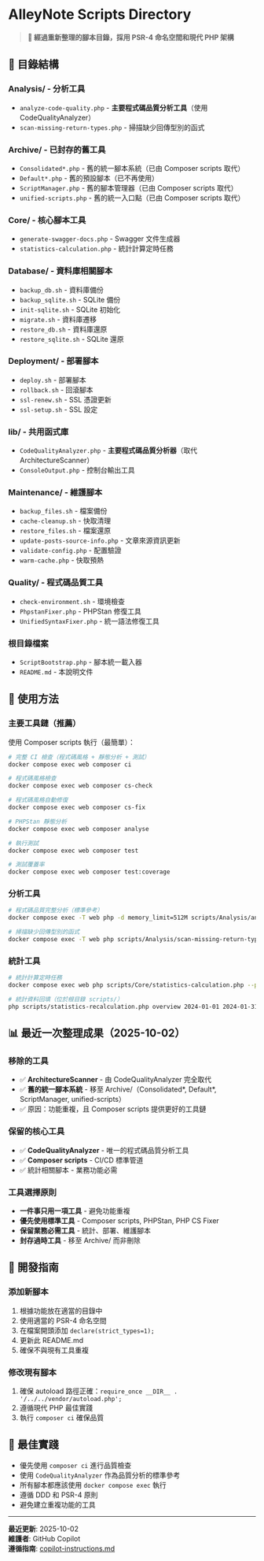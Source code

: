 # AlleyNote Scripts Directory

> **📌 經過重新整理的腳本目錄，採用 PSR-4 命名空間和現代 PHP 架構**

## 📁 目錄結構

### Analysis/ - 分析工具
- `analyze-code-quality.php` - **主要程式碼品質分析工具**（使用 CodeQualityAnalyzer）
- `scan-missing-return-types.php` - 掃描缺少回傳型別的函式

### Archive/ - 已封存的舊工具
- `Consolidated*.php` - 舊的統一腳本系統（已由 Composer scripts 取代）
- `Default*.php` - 舊的預設腳本（已不再使用）
- `ScriptManager.php` - 舊的腳本管理器（已由 Composer scripts 取代）
- `unified-scripts.php` - 舊的統一入口點（已由 Composer scripts 取代）

### Core/ - 核心腳本工具
- `generate-swagger-docs.php` - Swagger 文件生成器
- `statistics-calculation.php` - 統計計算定時任務

### Database/ - 資料庫相關腳本
- `backup_db.sh` - 資料庫備份
- `backup_sqlite.sh` - SQLite 備份
- `init-sqlite.sh` - SQLite 初始化
- `migrate.sh` - 資料庫遷移
- `restore_db.sh` - 資料庫還原
- `restore_sqlite.sh` - SQLite 還原

### Deployment/ - 部署腳本
- `deploy.sh` - 部署腳本
- `rollback.sh` - 回滾腳本
- `ssl-renew.sh` - SSL 憑證更新
- `ssl-setup.sh` - SSL 設定

### lib/ - 共用函式庫
- `CodeQualityAnalyzer.php` - **主要程式碼品質分析器**（取代 ArchitectureScanner）
- `ConsoleOutput.php` - 控制台輸出工具

### Maintenance/ - 維護腳本
- `backup_files.sh` - 檔案備份
- `cache-cleanup.sh` - 快取清理
- `restore_files.sh` - 檔案還原
- `update-posts-source-info.php` - 文章來源資訊更新
- `validate-config.php` - 配置驗證
- `warm-cache.php` - 快取預熱

### Quality/ - 程式碼品質工具
- `check-environment.sh` - 環境檢查
- `PhpstanFixer.php` - PHPStan 修復工具
- `UnifiedSyntaxFixer.php` - 統一語法修復工具

### 根目錄檔案
- `ScriptBootstrap.php` - 腳本統一載入器
- `README.md` - 本說明文件

## 🚀 使用方法

### 主要工具鏈（推薦）

使用 Composer scripts 執行（最簡單）：
```bash
# 完整 CI 檢查（程式碼風格 + 靜態分析 + 測試）
docker compose exec web composer ci

# 程式碼風格檢查
docker compose exec web composer cs-check

# 程式碼風格自動修復
docker compose exec web composer cs-fix

# PHPStan 靜態分析
docker compose exec web composer analyse

# 執行測試
docker compose exec web composer test

# 測試覆蓋率
docker compose exec web composer test:coverage
```

### 分析工具

```bash
# 程式碼品質完整分析（標準參考）
docker compose exec -T web php -d memory_limit=512M scripts/Analysis/analyze-code-quality.php

# 掃描缺少回傳型別的函式
docker compose exec -T web php scripts/Analysis/scan-missing-return-types.php
```

### 統計工具

```bash
# 統計計算定時任務
docker compose exec web php scripts/Core/statistics-calculation.php --periods=daily,weekly

# 統計資料回填（位於根目錄 scripts/）
php scripts/statistics-recalculation.php overview 2024-01-01 2024-01-31 --force
```

## 📊 最近一次整理成果（2025-10-02）

### 移除的工具
- ✅ **ArchitectureScanner** - 由 CodeQualityAnalyzer 完全取代
- ✅ **舊的統一腳本系統** - 移至 Archive/（Consolidated*, Default*, ScriptManager, unified-scripts）
- ✅ 原因：功能重複，且 Composer scripts 提供更好的工具鏈

### 保留的核心工具
- ✅ **CodeQualityAnalyzer** - 唯一的程式碼品質分析工具
- ✅ **Composer scripts** - CI/CD 標準管道
- ✅ 統計相關腳本 - 業務功能必需

### 工具選擇原則
- **一件事只用一項工具** - 避免功能重複
- **優先使用標準工具** - Composer scripts, PHPStan, PHP CS Fixer
- **保留業務必需工具** - 統計、部署、維護腳本
- **封存過時工具** - 移至 Archive/ 而非刪除

## 🔧 開發指南

### 添加新腳本

1. 根據功能放在適當的目錄中
2. 使用適當的 PSR-4 命名空間
3. 在檔案開頭添加 `declare(strict_types=1);`
4. 更新此 README.md
5. 確保不與現有工具重複

### 修改現有腳本

1. 確保 autoload 路徑正確：`require_once __DIR__ . '/../../vendor/autoload.php';`
2. 遵循現代 PHP 最佳實踐
3. 執行 `composer ci` 確保品質

## 📝 最佳實踐

- 優先使用 `composer ci` 進行品質檢查
- 使用 `CodeQualityAnalyzer` 作為品質分析的標準參考
- 所有腳本都應該使用 `docker compose exec` 執行
- 遵循 DDD 和 PSR-4 原則
- 避免建立重複功能的工具

---

**最近更新**: 2025-10-02  
**維護者**: GitHub Copilot  
**遵循指南**: [copilot-instructions.md](../.github/copilot-instructions.md)
